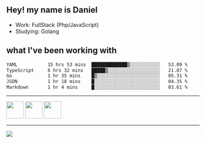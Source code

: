## Hey! my name is Daniel

- Work: FullStack (Php/JavaScript)
- Studying: Golang

## what I've been working with
<!--START_SECTION:waka-->

```txt
YAML           15 hrs 53 mins  █████████████▒░░░░░░░░░░░   53.09 %
TypeScript     6 hrs 32 mins   █████▒░░░░░░░░░░░░░░░░░░░   21.87 %
Go             1 hr 35 mins    █▒░░░░░░░░░░░░░░░░░░░░░░░   05.31 %
JSON           1 hr 18 mins    █░░░░░░░░░░░░░░░░░░░░░░░░   04.35 %
Markdown       1 hr 4 mins     █░░░░░░░░░░░░░░░░░░░░░░░░   03.61 %
```

<!--END_SECTION:waka-->
    

<hr>
<div>
    <img height="45" src="https://img.icons8.com/color/48/000000/nodejs.png"/>
    <img height="45" src="https://www.vectorlogo.zone/logos/golang/golang-ar21.svg">
    <img height="45" src="https://www.vectorlogo.zone/logos/nestjs/nestjs-icon.svg">
</div>
<hr>
<div>
    <a href="https://www.linkedin.com/in/daniel-lucas-bb7b82193/" target="_blank">
        <img src="https://img.shields.io/badge/LinkedIn-0077B5?style=for-the-badge&logo=linkedin&logoColor=white">
    </a>
</div>

